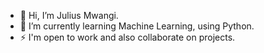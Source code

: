 - 👋 Hi, I’m Julius Mwangi.<br>
- 🌱 I’m currently learning Machine Learning, using Python.
- ⚡ I'm open to work and also collaborate on projects.
